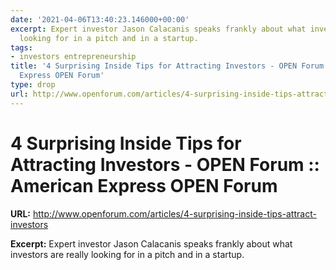 ```yaml
---
date: '2021-04-06T13:40:23.146000+00:00'
excerpt: Expert investor Jason Calacanis speaks frankly about what investors are really
  looking for in a pitch and in a startup.
tags:
- investors entrepreneurship
title: '4 Surprising Inside Tips for Attracting Investors - OPEN Forum :: American
  Express OPEN Forum'
type: drop
url: http://www.openforum.com/articles/4-surprising-inside-tips-attract-investors
---
```


# 4 Surprising Inside Tips for Attracting Investors - OPEN Forum :: American Express OPEN Forum

**URL:** http://www.openforum.com/articles/4-surprising-inside-tips-attract-investors

**Excerpt:** Expert investor Jason Calacanis speaks frankly about what investors are really looking for in a pitch and in a startup.

